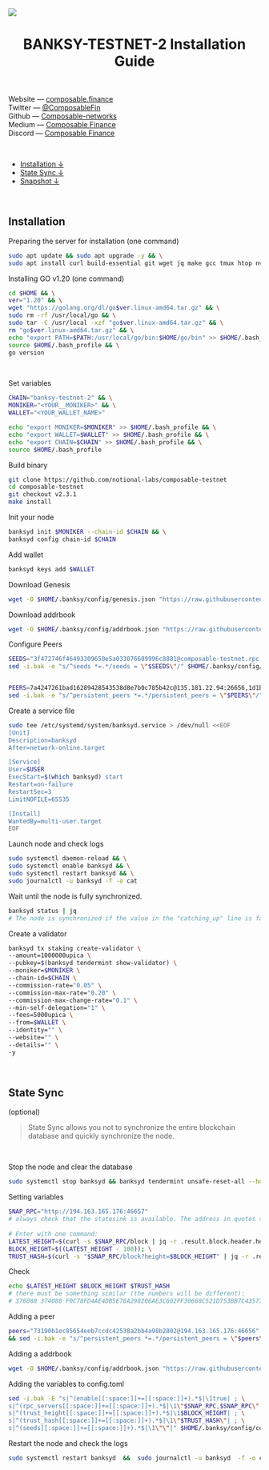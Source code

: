 <img src='https://github.com/cryptobtcbuyer/Testnet_guides/blob/main/Composable/assets/composable_cover.png'>


<div align="center">
    <h1>BANKSY-TESTNET-2  Installation Guide</h1>
</div>
<br> 

Website — [composable.finance](https://composable.finance)  
Twitter — [@ComposableFin](https://twitter.com/ComposableFin)  
Github — [Composable-networks](https://github.com/notional-labs/composable-networks)  
Medium — [Composable Finance](https://composablefi.medium.com)   
Discord — [Composable Finance](https://discord.com/invite/composable)
 
 

<br> 
        
- [Installation ↓](#installation)  
- [State Sync ↓](#statesync)  
- [Snapshot ↓](#snapshot)  

<br>   
  
<a name="installation"></a> 
 
## Installation

Preparing the server for installation (one command)
```bash
sudo apt update && sudo apt upgrade -y && \
sudo apt install curl build-essential git wget jq make gcc tmux htop nvme-cli pkg-config libssl-dev libleveldb-dev tar clang bsdmainutils ncdu unzip libleveldb-dev -y
```


Installing GO v1.20 (one command)
```bash
cd $HOME && \
ver="1.20" && \
wget "https://golang.org/dl/go$ver.linux-amd64.tar.gz" && \
sudo rm -rf /usr/local/go && \
sudo tar -C /usr/local -xzf "go$ver.linux-amd64.tar.gz" && \
rm "go$ver.linux-amd64.tar.gz" && \
echo "export PATH=$PATH:/usr/local/go/bin:$HOME/go/bin" >> $HOME/.bash_profile && \
source $HOME/.bash_profile && \
go version
```
<br>  

Set variables
```bash
CHAIN="banksy-testnet-2" && \
MONIKER="<YOUR__MONIKER>" && \
WALLET="<YOUR_WALLET_NAME>"

echo "export MONIKER=$MONIKER" >> $HOME/.bash_profile && \
echo "export WALLET=$WALLET" >> $HOME/.bash_profile && \
echo "export CHAIN=$CHAIN" >> $HOME/.bash_profile && \
source $HOME/.bash_profile
```

Build binary 
```bash
git clone https://github.com/notional-labs/composable-testnet
cd composable-testnet 
git checkout v2.3.1
make install
```

Init your node
```bash
banksyd init $MONIKER --chain-id $CHAIN && \
banksyd config chain-id $CHAIN
```

Add wallet
```bash
banksyd keys add $WALLET 
```

Download Genesis
```bash
wget -O $HOME/.banksy/config/genesis.json "https://raw.githubusercontent.com/notional-labs/composable-networks/main/testnet-2/genesis.json"
```
Download addrbook
```bash
wget -O $HOME/.banksy/config/addrbook.json "https://raw.githubusercontent.com/cryptobtcbuyer/Testnet_guides/main/Composable/addrbook.json"
```

Configure Peers
```bash
SEEDS="3f472746f46493309650e5a033076689996c8881@composable-testnet.rpc.kjnodes.com:15959"
sed -i.bak -e "s/^seeds *=.*/seeds = \"$SEEDS\"/" $HOME/.banksy/config/config.toml


PEERS=7a4247261bad16289428543538d8e7b0c785b42c@135.181.22.94:26656,1d1b341ee37434cbcf23231d89fa410aeb970341@65.108.206.74:36656,73190b1ec85654eeb7ccdc42538a2bb4a98b2802@194.163.165.176:46656,837d9bf9a4ce4d8fd0e7b0cbe51870a2fa29526a@65.109.85.170:58656,085e6b4cf1f1d6f7e2c0b9d06d476d070cbd7929@banksy.sergo.dev:11813,d9b5a5910c1cf6b52f79aae4cf97dd83086dfc25@65.108.229.93:27656
sed -i.bak -e "s/^persistent_peers *=.*/persistent_peers = \"$PEERS\"/" $HOME/.banksy/config/config.toml
```

Create a service file
```bash
sudo tee /etc/systemd/system/banksyd.service > /dev/null <<EOF
[Unit]
Description=banksyd
After=network-online.target

[Service]
User=$USER
ExecStart=$(which banksyd) start
Restart=on-failure
RestartSec=3
LimitNOFILE=65535

[Install]
WantedBy=multi-user.target
EOF
```

Launch node and check logs
```bash
sudo systemctl daemon-reload && \
sudo systemctl enable banksyd && \
sudo systemctl restart banksyd && \
sudo journalctl -u banksyd -f -o cat
```

Wait until the node is fully synchronized.
```bash
banksyd status | jq
# The node is synchronized if the value in the "catching_up" line is false
```
Create a validator
```bash
banksyd tx staking create-validator \
--amount=1000000upica \
--pubkey=$(banksyd tendermint show-validator) \
--moniker=$MONIKER \
--chain-id=$CHAIN \
--commission-rate="0.05" \
--commission-max-rate="0.20" \
--commission-max-change-rate="0.1" \
--min-self-delegation="1" \
--fees=5000upica \
--from=$WALLET \
--identity="" \
--website="" \
--details="" \
-y
```

<br>  

<a name="statesync"></a> 
 
## State Sync

(optional)
<br>  

>State Sync allows you not to synchronize the entire blockchain database and quickly synchronize the node.
<br>  

Stop the node and clear the database
```bash
sudo systemctl stop banksyd && banksyd tendermint unsafe-reset-all --home $HOME/.banksy
```
Setting variables
```bash
SNAP_RPC="http://194.163.165.176:46657"  
# always check that the statesink is available. The address in quotes should open in the browser.
  
# Enter with one command:
LATEST_HEIGHT=$(curl -s $SNAP_RPC/block | jq -r .result.block.header.height); \
BLOCK_HEIGHT=$((LATEST_HEIGHT - 100)); \
TRUST_HASH=$(curl -s "$SNAP_RPC/block?height=$BLOCK_HEIGHT" | jq -r .result.block_id.hash)
```
Check
```bash
echo $LATEST_HEIGHT $BLOCK_HEIGHT $TRUST_HASH
# there must be something similar (the numbers will be different):
# 376080 374080 F0C78FD4AE4DB5E76A298206AE3C602FF30668C521D753BB7C435771AEA47189
```
Adding a peer
```bash
peers="73190b1ec85654eeb7ccdc42538a2bb4a98b2802@194.163.165.176:46656" \
&& sed -i.bak -e "s/^persistent_peers *=.*/persistent_peers = \"$peers\"/" $HOME/.banksy/config/config.toml
```
Adding a addrbook
```bash
wget -O $HOME/.banksy/config/addrbook.json "https://raw.githubusercontent.com/cryptobtcbuyer/Testnet_guides/main/Composable/addrbook.json"
```
Adding the variables to config.toml
```bash
sed -i.bak -E "s|^(enable[[:space:]]+=[[:space:]]+).*$|\1true| ; \
s|^(rpc_servers[[:space:]]+=[[:space:]]+).*$|\1\"$SNAP_RPC,$SNAP_RPC\"| ; \
s|^(trust_height[[:space:]]+=[[:space:]]+).*$|\1$BLOCK_HEIGHT| ; \
s|^(trust_hash[[:space:]]+=[[:space:]]+).*$|\1\"$TRUST_HASH\"| ; \
s|^(seeds[[:space:]]+=[[:space:]]+).*$|\1\"\"|" $HOME/.banksy/config/config.toml
```

Restart the node and check the logs
```bash
sudo systemctl restart banksyd  &&  sudo journalctl -u banksyd  -f -o cat
```

<br> 


